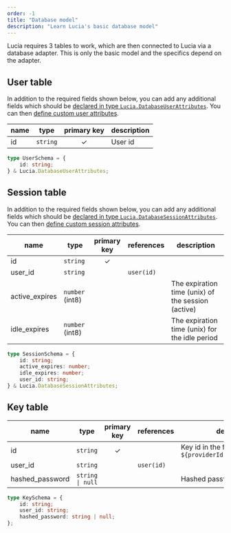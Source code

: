 ```yaml
---
order: -1
title: "Database model"
description: "Learn Lucia's basic database model"
---
```


Lucia requires 3 tables to work, which are then connected to Lucia via a database adapter. This is only the basic model and the specifics depend on the adapter.

## User table

In addition to the required fields shown below, you can add any additional fields which should be [declared in type `Lucia.DatabaseUserAttributes`](). You can then [define custom user attributes]().

| name | type     | primary key | description |
| ---- | -------- | :---------: | ----------- |
| id   | `string` |      ✓      | User id     |

```ts
type UserSchema = {
	id: string;
} & Lucia.DatabaseUserAttributes;
```

## Session table

In addition to the required fields shown below, you can add any additional fields which should be [declared in type `Lucia.DatabaseSessionAttributes`](). You can then [define custom session attributes]().

| name           | type            | primary key | references | description                                        |
| -------------- | --------------- | :---------: | ---------- | -------------------------------------------------- |
| id             | `string`        |      ✓      |            |                                                    |
| user_id        | `string`        |             | `user(id)` |                                                    |
| active_expires | `number` (int8) |             |            | The expiration time (unix) of the session (active) |
| idle_expires   | `number` (int8) |             |            | The expiration time (unix) for the idle period     |

```ts
type SessionSchema = {
	id: string;
	active_expires: number;
	idle_expires: number;
	user_id: string;
} & Lucia.DatabaseSessionAttributes;
```

## Key table

| name            | type             | primary key | references | description                                              |
| --------------- | ---------------- | :---------: | ---------- | -------------------------------------------------------- |
| id              | `string`         |      ✓      |            | Key id in the form of: `${providerId}:${providerUserId}` |
| user_id         | `string`         |             | `user(id)` |                                                          |
| hashed_password | `string \| null` |             |            | Hashed password of the key                               |

```ts
type KeySchema = {
	id: string;
	user_id: string;
	hashed_password: string | null;
};
```
